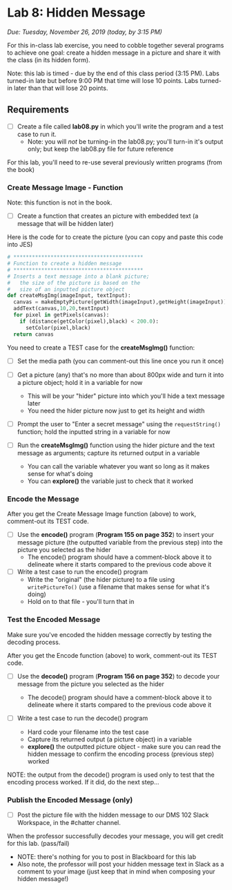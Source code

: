 Lab 8: Hidden Message
====================

*Due: Tuesday, November 26, 2019 (today, by 3:15 PM)*

For this in-class lab exercise, you need to cobble together several programs to achieve one goal: create a hidden message in a picture and share it with the class (in its hidden form).

Note: this lab is timed - due by the end of this class period (3:15 PM).  Labs turned-in late but before 9:00 PM that time will lose 10 points.  Labs turned-in later than that will lose 20 points.

## Requirements

- [ ] Create a file called **lab08.py** in which you'll write the program and a test case to run it.
  - Note: you will *not* be turning-in the lab08.py; you'll turn-in it's output only; but keep the lab08.py file for future reference

For this lab, you'll need to re-use several previously written programs (from the book)

### Create Message Image - Function

Note: this function is not in the book.

- [ ] Create a function that creates an picture with embedded text (a message that will be hidden later)

Here is the code for to create the picture (you can copy and paste this code into JES)

```python
# ******************************************
# Function to create a hidden message
# ******************************************
# Inserts a text message into a blank picture;
#   the size of the picture is based on the 
#   size of an inputted picture object
def createMsgImg(imageInput, textInput):
  canvas = makeEmptyPicture(getWidth(imageInput),getHeight(imageInput))
  addText(canvas,10,20,textInput)
  for pixel in getPixels(canvas):
    if (distance(getColor(pixel),black) < 200.0):
      setColor(pixel,black)
  return canvas
```

You need to create a TEST case for the **createMsgImg()** function:

- [ ] Set the media path (you can comment-out this line once you run it once)
- [ ] Get a picture (any) that's no more than about 800px wide and turn it into a picture object; hold it in a variable for now
  - This will be your "hider" picture into which you'll hide a text message later
  - You need the hider picture now just to get its height and width

- [ ] Prompt the user to "Enter a secret message" using the `requestString()` function; hold the inputted string in a variable for now
- [ ] Run the **createMsgImg()** function using the hider picture and the text message as arguments; capture its returned output in a variable
  - You can call the variable whatever you want so long as it makes sense for what's doing
  - You can **explore()** the variable just to check that it worked

### Encode the Message

After you get the Create Message Image function (above) to work, comment-out its TEST code.

- [ ] Use the **encode()** program (**Program 155 on page 352**) to insert your message picture (the outputted variable from the previous step) into the picture you selected as the hider
  - The encode() program should have a comment-block above it to delineate where it starts compared  to the previous code above it
- [ ] Write a test case to run the encode() program
  - Write the "original" (the hider picture) to a file using `writePictureTo()` (use a filename that makes sense for what it's doing)
  - Hold on to that file - you'll turn that in

### Test the Encoded Message

Make sure you've encoded the hidden message correctly by testing the decoding process.

After you get the Encode function (above) to work, comment-out its TEST code.

- [ ] Use the **decode()** program (**Program 156 on page 352**) to decode your message from the picture you selected as the hider
  - The decode() program should have a comment-block above it to delineate where it starts compared  to the previous code above it

- [ ] Write a test case to run the decode() program
  - Hard code your filename into the test case
  - Capture its returned output (a picture object) in a variable 
  - **explore()** the outputted picture object - make sure you can read the hidden message to confirm the encoding process (previous step) worked

NOTE: the output from the decode() program is used only to test that the encoding process worked. If it did,  do the next step...

### Publish the Encoded Message (only)

- [ ] Post the picture file with the hidden message to our DMS 102 Slack Workspace, in the #chatter channel.  

When the professor successfully decodes your message, you will get credit for this lab.  (pass/fail)

- NOTE: there's nothing for you to post in Blackboard for this lab
- Also note, the professor will post your hidden message text in Slack as a comment to your image (just keep that in mind when composing your hidden message!)









